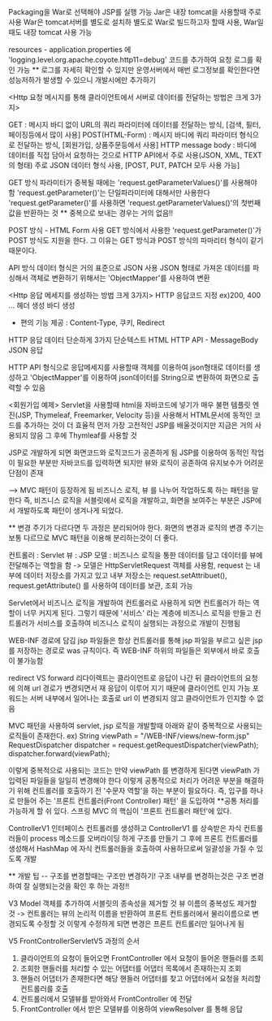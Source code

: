 Packaging을 War로 선택해야 JSP를 실행 가능
Jar은 내장 tomcat을 사용할때 주로 사용
War은 tomcat서버를 별도로 설치하 별도로 War로 빌드하고자 할때 사용, War일때도 내장 tomcat 사용 가능

resources - application.properties 에 'logging.level.org.apache.coyote.http11=debug' 코드를 추가하여 요청 로그를 확인 가능
** 로그를 자세히 확인할 수 있지만 운영서버에서 매번 로그정보를 확인한다면 성능저하가 발생할 수 있으니 개발시에만 추가하기

<Http 요청 메시지를 통해 클라이언트에서 서버로 데이터를 전달하는 방법은 크게 3가지>

GET : 메시지 바디 없이 URL의 쿼리 파라미터에 데이터를 전달하는 방식, [검색, 필터, 페이징등에서 많이 사용]
POST(HTML-Form) : 메시지 바디에 쿼리 파라미터 형식으로 전달하는 방식, [회원가입, 상품주문등에서 사용]
HTTP message body : 바디에 데이터를 직접 담아서 요청하는 것으로 HTTP API에서 주로 사용(JSON, XML, TEXT의 형태)
주로 JSON 데이터 형식 사용, [POST, PUT, PATCH 모두 사용 가능]

GET 방식
파라미터가 중복될 때에는 'request.getParameterValues()'를 사용해야 함
'request.getParameter()'는 단일파라미터에 대해서만 사용한다
'request.getParameter()'를 사용하면 'request.getParameterValues()'의 첫번째 값을 반환하는 것
** 중복으로 보내는 경우는 거의 없음!!

POST 방식 - HTML Form 사용
GET 방식에서 사용한 'request.getParameter()'가 POST 방식도 지원을 한다.
그 이유는 GET 방식과 POST 방식의 파마리터 형식이 같기 때문이다.

API 방식
데이터 형식은 거의 표준으로 JSON 사용
JSON 형태로 가져온 데이터를 파싱해서 객체로 변환하기 위해서는 'ObjectMapper'를 사용하여 변환



<Http 응답 메세지를 생성하는 방법 크게 3가지>
HTTP 응답코드 지정 ex)200, 400 ...
헤더 생성
바디 생성
+ 편의 기능 제공 : Content-Type, 쿠키, Redirect

HTTP 응답 데이터 단순하게 3가지
단순텍스트
HTML
HTTP API - MessageBody JSON 응답

HTTP API 형식으로 응답메세지를 사용할때 객체를 이용하여 json형태로 데이터를 생성하고 'ObjectMapper'를 이용하여
json데이터를 String으로 변환하여 화면으로 출력할 수 있음

<회원가입 예제>
Servlet을 사용할때 html을 자바코드에 넣기가 매우 불편
템플릿 엔진(JSP, Thymeleaf, Freemarker, Velocity 등)을 사용해서 HTML문서에 동적인 코드를 추가하는 것이 더 효율적
먼저 가장 고전적인 JSP를 배울것이지만 지금은 거의 사용되지 않음
그 후에 Thymleaf를 사용할 것

JSP로 개발하게 되면 화면코드와 로직코드가 공존하게 됨
JSP를 이용하여 동적인 작업이 필요한 부분만 자바코드를 입력하면 되지만 뷰와 로직이 공존하여 유지보수가 어려운 단점이 존재

--> MVC 패턴이 등장하게 됨
비즈니스 로직, 뷰 를 나누어 작업하도록 하는 패턴을 말한다
즉, 비즈니스 로직을 서블릿에서 로직을 개발하고, 화면을 보여주는 부분은 JSP에서 개발하도록 패턴이 생겨나게 되었다.

** 변경 주기가 다르다면 두 과정은 분리되어야 한다.
화면의 변경과 로직의 변경 주기는 보통 다르므로 MVC 패턴을 이용해 분리하는것이 더 좋다.

컨트롤러 : Servlet
뷰 : JSP
모델 : 비즈니스 로직을 통한 데이터를 담고 데이터를 뷰에 전달해주는 역할을 함
-> 모델은 HttpServletRequest 객체를 사용함, request 는 내부에 데이터 저장소를 가지고 있고 내부 저장소는
request.setAttribuet(), request.getAttribute() 를 사용하여 데이터를 보관, 조회 가능

Servlet에서 비즈니스 로직을 개발하여 컨트롤러로 사용하게 되면 컨트롤러가 하는 역할이 너무 커지게 된다.
그렇기 때문에 '서비스' 라는 계층에 비즈니스 로직을 만들고 컨트롤러가 서비스를 호출하여 비즈니스 로직이 실행되는 과정으로 개발이 진행됨

WEB-INF 경로에 담김 jsp 파일들은 항상 컨트롤러를 통해 jsp 파일을 부르고 싶은 jsp를 저장하는 경로로 was 규칙이다.
즉 WEB-INF 하위의 파일들은 외부에서 바로 호출이 불가능함

redirect VS forward
리다이렉트는 클라이언트로 응답이 나간 뒤 클라이언트의 요청에 의해 url 경로가 변경되면서 재 응답이 이루어 지기 때문에 클라이언트 인지 가능
포워드는 서버 내부에서 일어나는 호출로 url 이 변경되지 않고 클라이언트가 인지할 수 없음

MVC 패턴을 사용하여 servlet, jsp 로직을 개발할때 아래와 같이 중복적으로 사용되는 로직들이 존재한다.
ex)
    String viewPath = "/WEB-INF/views/new-form.jsp"
    RequestDispatcher dispatcher = request.getRequestDispatcher(viewPath);
    dispatcher.forward(viewPath);

이렇게 중복적으로 사용되는 코드는 만약 viewPath 를 변경하게 된다면 viewPath 가 입력된 파일들을 일일히 변경해야 한다
이렇게 공통적으로 처리가 어려운 부분을 해결하기 위해 컨트롤러를 호출하기 전 '수문자 역할'을 하는 부분이 필요하다.
즉, 입구를 하나로 만들어 주는 '프론트 컨트롤러(Front Controller) 패턴' 을 도입하여 **공통 처리를 가능하게 할 쉬 있다.
스프링 MVC 의 핵심이 '프론트 컨트롤러 패턴'에 있다.

ControllerV1 인터페이스 컨트롤러를 생성하고 ControllerV1 를 상속받은 자식 컨트롤러들이 process 메소드를 오버라이딩 하게 구조를 만들기
그 후에 프론트 컨트롤러를 생성해서 HashMap 에 자식 컨트롤러들을 호출하여 사용하므로써 일괄성을 가질 수 있도록 개발

** 개발 팁 -- 구조를 변경할때는 구조만 변경하기! 구조 내부를 변경하는것은 구조 변경하여 잘 실행되는것을 확인 후 하는 과정!!

V3
Model 객체를 추가하여 서블릿의 종속성을 제거할 것
뷰 이름의 중복성도 제거할 것 -> 컨트롤러는 뷰의 논리적 이름을 반환하여 프론트 컨트롤러에서 물리이름으로 변경되도록 수정할 것
이렇게 수정하게 되면 변경은 프론트 컨트롤러만 일어나게 됨

V5
FrontControllerServletV5 과정의 순서
1. 클라이언트의 요청이 들어오면 FrontController 에서 요청이 들어온 핸들러를 조회
2. 조회한 핸들러를 처리할 수 있는 어댑터를 어댑터 목록에서 존재하는지 조회
3. 핸들러 어댑터가 존재한다면 해당 핸들러 어댑터를 찾고 어댑터에서 요청을 처리할 컨트롤러를 호출
4. 컨트롤러에서 모델뷰를 받아와서 FrontController 에 전달
5. FrontController 에서 받은 모델뷰를 이용하여 viewResolver 를 통해 응답



